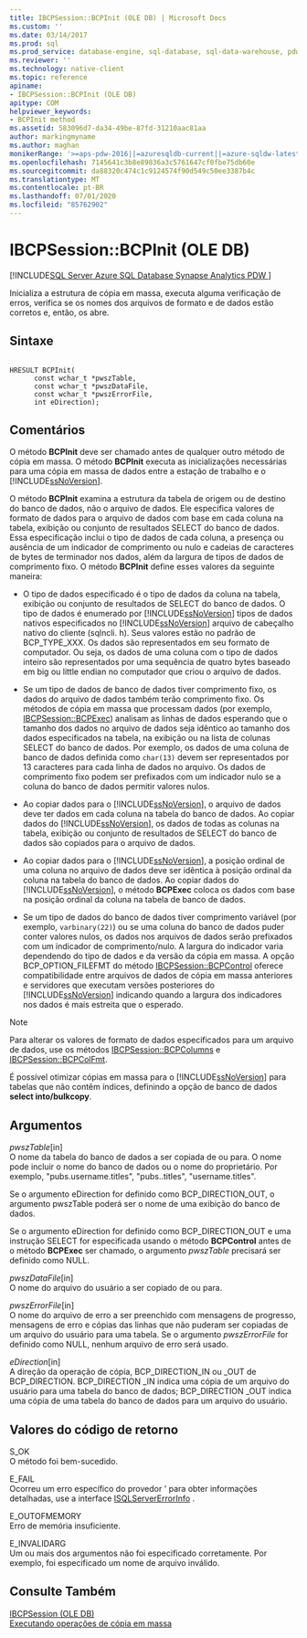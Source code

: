 ```yaml
---
title: IBCPSession::BCPInit (OLE DB) | Microsoft Docs
ms.custom: ''
ms.date: 03/14/2017
ms.prod: sql
ms.prod_service: database-engine, sql-database, sql-data-warehouse, pdw
ms.reviewer: ''
ms.technology: native-client
ms.topic: reference
apiname:
- IBCPSession::BCPInit (OLE DB)
apitype: COM
helpviewer_keywords:
- BCPInit method
ms.assetid: 583096d7-da34-49be-87fd-31210aac81aa
author: markingmyname
ms.author: maghan
monikerRange: '>=aps-pdw-2016||=azuresqldb-current||=azure-sqldw-latest||>=sql-server-2016||=sqlallproducts-allversions||>=sql-server-linux-2017||=azuresqldb-mi-current'
ms.openlocfilehash: 7145641c3b8e89836a3c5761647cf0fbe75db60e
ms.sourcegitcommit: da88320c474c1c9124574f90d549c50ee3387b4c
ms.translationtype: MT
ms.contentlocale: pt-BR
ms.lasthandoff: 07/01/2020
ms.locfileid: "85762902"
---
```

# <a name="ibcpsessionbcpinit-ole-db"></a>IBCPSession::BCPInit (OLE DB)
[!INCLUDE[SQL Server Azure SQL Database Synapse Analytics PDW ](../../includes/applies-to-version/sql-asdb-asdbmi-asdw-pdw.md)]

  Inicializa a estrutura de cópia em massa, executa alguma verificação de erros, verifica se os nomes dos arquivos de formato e de dados estão corretos e, então, os abre.  
  
## <a name="syntax"></a>Sintaxe  
  
```  
  
HRESULT BCPInit(   
      const wchar_t *pwszTable,  
      const wchar_t *pwszDataFile,  
      const wchar_t *pwszErrorFile,  
      int eDirection);  
```  
  
## <a name="remarks"></a>Comentários  
 O método **BCPInit** deve ser chamado antes de qualquer outro método de cópia em massa. O método **BCPInit** executa as inicializações necessárias para uma cópia em massa de dados entre a estação de trabalho e o [!INCLUDE[ssNoVersion](../../includes/ssnoversion-md.md)].  
  
 O método **BCPInit** examina a estrutura da tabela de origem ou de destino do banco de dados, não o arquivo de dados. Ele especifica valores de formato de dados para o arquivo de dados com base em cada coluna na tabela, exibição ou conjunto de resultados SELECT do banco de dados. Essa especificação inclui o tipo de dados de cada coluna, a presença ou ausência de um indicador de comprimento ou nulo e cadeias de caracteres de bytes de terminador nos dados, além da largura de tipos de dados de comprimento fixo. O método **BCPInit** define esses valores da seguinte maneira:  
  
-   O tipo de dados especificado é o tipo de dados da coluna na tabela, exibição ou conjunto de resultados de SELECT do banco de dados. O tipo de dados é enumerado por [!INCLUDE[ssNoVersion](../../includes/ssnoversion-md.md)] tipos de dados nativos especificados no [!INCLUDE[ssNoVersion](../../includes/ssnoversion-md.md)] arquivo de cabeçalho nativo do cliente (sqlncli. h). Seus valores estão no padrão de BCP_TYPE_XXX. Os dados são representados em seu formato de computador. Ou seja, os dados de uma coluna com o tipo de dados inteiro são representados por uma sequência de quatro bytes baseado em big ou little endian no computador que criou o arquivo de dados.  
  
-   Se um tipo de dados de banco de dados tiver comprimento fixo, os dados do arquivo de dados também terão comprimento fixo. Os métodos de cópia em massa que processam dados (por exemplo, [IBCPSession::BCPExec](../../relational-databases/native-client-ole-db-interfaces/ibcpsession-bcpexec-ole-db.md)) analisam as linhas de dados esperando que o tamanho dos dados no arquivo de dados seja idêntico ao tamanho dos dados especificados na tabela, na exibição ou na lista de colunas SELECT do banco de dados. Por exemplo, os dados de uma coluna de banco de dados definida como `char(13)` devem ser representados por 13 caracteres para cada linha de dados no arquivo. Os dados de comprimento fixo podem ser prefixados com um indicador nulo se a coluna do banco de dados permitir valores nulos.  
  
-   Ao copiar dados para o [!INCLUDE[ssNoVersion](../../includes/ssnoversion-md.md)], o arquivo de dados deve ter dados em cada coluna na tabela do banco de dados. Ao copiar dados do [!INCLUDE[ssNoVersion](../../includes/ssnoversion-md.md)], os dados de todas as colunas na tabela, exibição ou conjunto de resultados de SELECT do banco de dados são copiados para o arquivo de dados.  
  
-   Ao copiar dados para o [!INCLUDE[ssNoVersion](../../includes/ssnoversion-md.md)], a posição ordinal de uma coluna no arquivo de dados deve ser idêntica à posição ordinal da coluna na tabela do banco de dados. Ao copiar dados do [!INCLUDE[ssNoVersion](../../includes/ssnoversion-md.md)], o método **BCPExec** coloca os dados com base na posição ordinal da coluna na tabela de banco de dados.  
  
-   Se um tipo de dados do banco de dados tiver comprimento variável (por exemplo, `varbinary(22)`) ou se uma coluna do banco de dados puder conter valores nulos, os dados nos arquivos de dados serão prefixados com um indicador de comprimento/nulo. A largura do indicador varia dependendo do tipo de dados e da versão da cópia em massa. A opção BCP_OPTION_FILEFMT do método [IBCPSession::BCPControl](../../relational-databases/native-client-ole-db-interfaces/ibcpsession-bcpcontrol-ole-db.md) oferece compatibilidade entre arquivos de dados de cópia em massa anteriores e servidores que executam versões posteriores do [!INCLUDE[ssNoVersion](../../includes/ssnoversion-md.md)] indicando quando a largura dos indicadores nos dados é mais estreita que o esperado.  
  
> [!NOTE]  
>  Para alterar os valores de formato de dados especificados para um arquivo de dados, use os métodos [IBCPSession::BCPColumns](../../relational-databases/native-client-ole-db-interfaces/ibcpsession-bcpcolumns-ole-db.md) e [IBCPSession::BCPColFmt](../../relational-databases/native-client-ole-db-interfaces/ibcpsession-bcpcolfmt-ole-db.md).  
  
 É possível otimizar cópias em massa para o [!INCLUDE[ssNoVersion](../../includes/ssnoversion-md.md)] para tabelas que não contêm índices, definindo a opção de banco de dados **select into/bulkcopy**.  
  
## <a name="arguments"></a>Argumentos  
 *pwszTable*[in]  
 O nome da tabela do banco de dados a ser copiada de ou para. O nome pode incluir o nome do banco de dados ou o nome do proprietário. Por exemplo, "pubs.username.titles", "pubs..titles", "username.titles".  
  
 Se o argumento eDirection for definido como BCP_DIRECTION_OUT, o argumento pwszTable poderá ser o nome de uma exibição do banco de dados.  
  
 Se o argumento eDirection for definido como BCP_DIRECTION_OUT e uma instrução SELECT for especificada usando o método **BCPControl** antes de o método **BCPExec** ser chamado, o argumento *pwszTable* precisará ser definido como NULL.  
  
 *pwszDataFile*[in]  
 O nome do arquivo do usuário a ser copiado de ou para.  
  
 *pwszErrorFile*[in]  
 O nome do arquivo de erro a ser preenchido com mensagens de progresso, mensagens de erro e cópias das linhas que não puderam ser copiadas de um arquivo do usuário para uma tabela. Se o argumento *pwszErrorFile* for definido como NULL, nenhum arquivo de erro será usado.  
  
 *eDirection*[in]  
 A direção da operação de cópia, BCP_DIRECTION_IN ou _OUT de BCP_DIRECTION. BCP_DIRECTION _IN indica uma cópia de um arquivo do usuário para uma tabela do banco de dados; BCP_DIRECTION _OUT indica uma cópia de uma tabela do banco de dados para um arquivo do usuário.  
  
## <a name="return-code-values"></a>Valores do código de retorno  
 S_OK  
 O método foi bem-sucedido.  
  
 E_FAIL  
 Ocorreu um erro específico do provedor ' para obter informações detalhadas, use a interface [ISQLServerErrorInfo](https://msdn.microsoft.com/library/a8323b5c-686a-4235-a8d2-bda43617b3a1) .  
  
 E_OUTOFMEMORY  
 Erro de memória insuficiente.  
  
 E_INVALIDARG  
 Um ou mais dos argumentos não foi especificado corretamente. Por exemplo, foi especificado um nome de arquivo inválido.  
  
## <a name="see-also"></a>Consulte Também  
 [IBCPSession &#40;OLE DB&#41;](../../relational-databases/native-client-ole-db-interfaces/ibcpsession-ole-db.md)   
 [Executando operações de cópia em massa](../../relational-databases/native-client/features/performing-bulk-copy-operations.md)  
  
  
